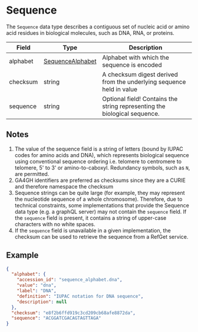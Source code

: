 # Sequence
The `Sequence` data type describes a contiguous set of nucleic acid or amino acid residues in biological molecules, such as DNA, RNA, or proteins.

| Field     | Type                                           | Description |
|-----------|------------------------------------------------|-------------|
| alphabet  | [SequenceAlphabet](./sequence_alphabet.md)     | Alphabet with which the sequence is encoded
| checksum  | string                                         | A checksum digest derived from the underlying sequence held in value
| sequence  | string                                         | Optional field! Contains the string representing the biological sequence.


## Notes

1. The value of the sequence field is a string of letters (bound by IUPAC codes for amino acids and DNA), which represents biological sequence using conventional sequence ordering i.e. telomere to centromere to telomere, 5' to 3' or amino-to-caboxyl. Redundancy symbols, such as `N`, are permitted.
2. GA4GH identifiers are preferred as checksums since they are a CURIE and therefore namespace the checksum
3. Sequence strings can be quite large (for example, they may represent the nucleotide sequence of a whole chromosome). Therefore, due to technical constraints, some implementations that provide the Sequence data type (e.g. a graphQL server) may not contain the `sequence` field. If the `sequence` field is present, it contains a string of upper-case characters with no white spaces.
4. If the `sequence` field is unavailable in a given implementation, the checksum can be used to retrieve the sequence from a RefGet service.

## Example

```json
{
  "alphabet": {
    "accession_id": "sequence_alphabet.dna",
    "value": "dna",
    "label": "DNA",
    "definition": "IUPAC notation for DNA sequence",
    "description": null
  },
  "checksum": "e8f2b6ffd919c3cd209cb68afe8872da",
  "sequence": "ACGGATCGACAGTAGTTAGA"
}
```
